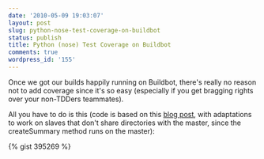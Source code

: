 ```yaml
---
date: '2010-05-09 19:03:07'
layout: post
slug: python-nose-test-coverage-on-buildbot
status: publish
title: Python (nose) Test Coverage on Buildbot
comments: true
wordpress_id: '155'
---
```


Once we got our builds happily running on Buildbot, there's really no reason not to add coverage since it's so easy (especially if you get bragging rights over your non-TDDers teammates).

All you have to do is this (code is based on this [blog post](http://copypasteprogrammer.blogspot.com/2010/03/buildbot-and-nose-test-coverage.html), with adaptations to work on slaves that don't share directories with the master, since the createSummary method runs on the master):

{% gist 395269 %}

